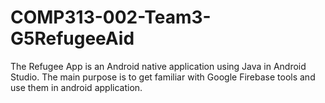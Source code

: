 # COMP313-002-Team3-G5RefugeeAid
The Refugee App is an Android native application using Java in Android Studio.
The main purpose is to get familiar with Google Firebase tools and use them in android application.


